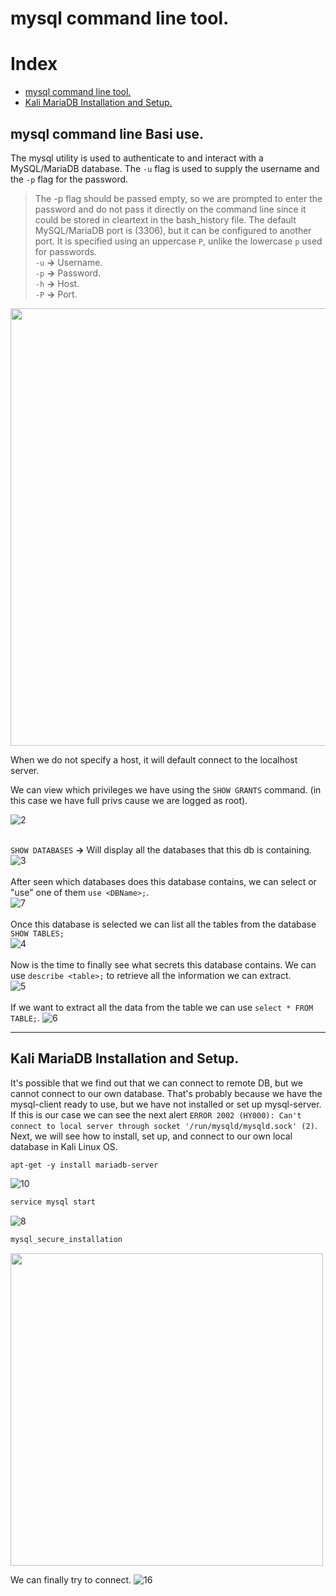 # mysql command line tool.
# Index
- [mysql command line tool.](#mysql-command-line-tool)
- [Kali MariaDB Installation and Setup.](#kali-mariadb-installation-and-setup)
## mysql command line Basi use.
The mysql utility is used to authenticate to and interact with a MySQL/MariaDB database. The `-u` flag is used to supply the username and the `-p` flag for the password. 
> The -p flag should be passed empty, so we are prompted to enter the password and do not pass it directly on the command line since it could be stored in cleartext in the bash_history file.
The default MySQL/MariaDB port is (3306), but it can be configured to another port. It is specified using an uppercase `P`, unlike the lowercase `p` used for passwords.<br />
`-u` **->** Username.<br />
`-p` **->** Password.<br />
`-h` **->** Host. <br />
`-P` **->** Port.<br />
<img src="https://github.com/alejandro-pentest/Hacking-Web/assets/161533623/9286e439-9d67-4de1-bae9-196331f6b5d2" width="700">

When we do not specify a host, it will default connect to the localhost server.

We can view which privileges we have using the `SHOW GRANTS` command. (in this case we have full privs cause we are logged as root).

![2](https://github.com/alejandro-pentest/Hacking-Web/assets/161533623/774fa9c3-649a-45dd-a1cd-7dd4f6787a76)<br />

<br />`SHOW DATABASES` **->** Will display all the databases that this db is containing.<br />
![3](https://github.com/alejandro-pentest/Hacking-Web/assets/161533623/689df40f-11dd-4bd6-91a7-eca2ae8a3124)<br />
<br /> After seen which databases does this database contains, we can select or "use" one of them `use <DBName>;`.<br />
![7](https://github.com/alejandro-pentest/Hacking-Web/assets/161533623/254c36e4-d829-4e3e-90e2-80fceb29c247)<br />
<br /> Once this database is selected we can list all the tables from the database `SHOW TABLES;`<br />
![4](https://github.com/alejandro-pentest/Hacking-Web/assets/161533623/04e59813-fd27-41c5-aadb-df454a5ff8f8)<br />
<br />Now is the time to finally see what secrets this database contains. We can use `describe <table>;` to retrieve all the information we can extract.<br />
![5](https://github.com/alejandro-pentest/Hacking-Web/assets/161533623/813cbcd5-5f1b-4af5-902c-6105ec7d8ba3)<br />
<br /> If we want to extract all the data from the table we can use `select * FROM TABLE;`.
![6](https://github.com/alejandro-pentest/Hacking-Web/assets/161533623/17fd836d-a020-439e-b3c5-df11d838beba)

----------------------

## Kali MariaDB Installation and Setup.
It's possible that we find out that we can connect to remote DB, but we cannot connect to our own database. That's probably because we have the mysql-client ready to use, but we have not installed or 
set up mysql-server. If this is our case we can see the next alert ```ERROR 2002 (HY000): Can't connect to local server through socket '/run/mysqld/mysqld.sock' (2)```.
Next, we will see how to install, set up, and connect to our own local database in Kali Linux OS.




```mysql
apt-get -y install mariadb-server
```
![10](https://github.com/alejandro-pentest/Hacking-Web/assets/161533623/b73e5513-9f3a-402e-81fd-df89d2fd302f)


```bash
service mysql start
```
![8](https://github.com/alejandro-pentest/Hacking-Web/assets/161533623/db97fe20-b419-48cb-abf7-2d543a28045a)


```bash
mysql_secure_installation
```
<img src="https://github.com/alejandro-pentest/Hacking-Web/assets/161533623/7c585bbe-6ab4-4f72-bda0-a531d35d67d3" width="500">


We can finally try to connect.
![16](https://github.com/alejandro-pentest/Hacking-Web/assets/161533623/8ef7bc9d-daea-4de1-8e15-6564953f9924)






